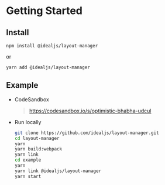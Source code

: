 # Getting Started

## Install

```
npm install @idealjs/layout-manager
```
or
```
yarn add @idealjs/layout-manager
```

## Example

- CodeSandbox
    > https://codesandbox.io/s/optimistic-bhabha-udcul

- Run locally

    ```sh
    git clone https://github.com/idealjs/layout-manager.git
    cd layout-manager
    yarn
    yarn build:webpack
    yarn link
    cd example
    yarn
    yarn link @idealjs/layout-manager
    yarn start
    ```
